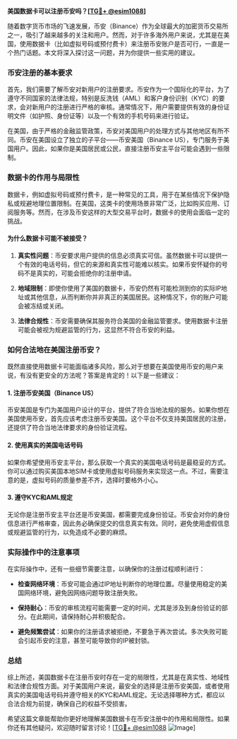 **美国数据卡可以注册币安吗？[[TG💪+ @esim1088](https://t.me/s/esim1088)]**

随着数字货币市场的飞速发展，币安（Binance）作为全球最大的加密货币交易所之一，吸引了越来越多的关注和用户。然而，对于许多海外用户来说，尤其是在美国，使用数据卡（比如虚拟号码或预付费卡）来注册币安账户是否可行，一直是一个热门话题。本文将深入探讨这一问题，并为你提供一些实用的建议。

### 币安注册的基本要求

首先，我们需要了解币安对新用户的注册要求。币安作为一个国际化的平台，为了遵守不同国家的法律法规，特别是反洗钱（AML）和客户身份识别（KYC）的要求，会对新用户的注册进行严格的审核。通常情况下，用户需要提供有效的身份证明文件（如护照、身份证等）以及一个有效的手机号码来进行验证。

在美国，由于严格的金融监管政策，币安对美国用户的处理方式与其他地区有所不同。币安在美国设立了独立的子平台——币安美国（Binance US），专门服务于美国用户。因此，如果你是美国居民或公民，直接注册币安主平台可能会遇到一些限制。

### 数据卡的作用与局限性

数据卡，例如虚拟号码或预付费卡，是一种常见的工具，用于在某些情况下保护隐私或规避地理位置限制。在美国，这类卡的使用场景非常广泛，比如购买应用、订阅服务等。然而，在涉及币安这样的大型交易平台时，数据卡的使用会面临一定的挑战。

#### 为什么数据卡可能不被接受？

1. **真实性问题**：币安要求用户提供的信息必须真实可信。虽然数据卡可以提供一个有效的电话号码，但它的来源和真实性可能难以核实。如果币安怀疑你的号码不是真实的，可能会拒绝你的注册申请。

2. **地域限制**：即使你使用了美国的数据卡，币安仍然有可能检测到你的实际IP地址或其他信息，从而判断你并非真正的美国居民。这种情况下，你的账户可能会被冻结或关闭。

3. **法律合规性**：币安需要确保其服务符合美国的金融监管要求。使用数据卡注册可能会被视为规避监管的行为，这显然不符合币安的利益。

### 如何合法地在美国注册币安？

既然直接使用数据卡可能面临诸多风险，那么对于想要在美国使用币安的用户来说，有没有更安全的方法呢？答案是肯定的！以下是一些建议：

#### 1. 注册币安美国（Binance US）

币安美国是专门为美国用户设计的平台，提供了符合当地法规的服务。如果你想在美国使用币安，首先应该考虑注册币安美国。这个平台不仅支持美国居民的注册，还提供了符合当地法律要求的身份验证流程。

#### 2. 使用真实的美国电话号码

如果你希望使用币安主平台，那么获取一个真实的美国电话号码是最稳妥的方式。你可以通过购买美国本地SIM卡或使用虚拟号码服务来实现这一点。不过，需要注意的是，虚拟号码的质量参差不齐，选择时要格外小心。

#### 3. 遵守KYC和AML规定

无论你是注册币安主平台还是币安美国，都需要完成身份验证。币安会对你的身份信息进行严格审查，因此务必确保提交的信息真实有效。同时，避免使用虚假信息或规避监管的行为，以免造成不必要的麻烦。

### 实际操作中的注意事项

在实际操作中，还有一些细节需要注意，以确保你的注册过程顺利进行：

- **检查网络环境**：币安可能会通过IP地址判断你的地理位置。尽量使用稳定的美国网络环境，避免因网络问题导致注册失败。
  
- **保持耐心**：币安的审核流程可能需要一定的时间，尤其是涉及到身份验证的部分。在此期间，请保持耐心并积极配合。

- **避免频繁尝试**：如果你的注册请求被拒绝，不要急于再次尝试。多次失败可能会引起币安的注意，甚至可能导致你的IP被封锁。

### 总结

综上所述，美国数据卡在注册币安时存在一定的局限性，尤其是在真实性、地域性和法律合规性方面。对于美国用户来说，最安全的选择是注册币安美国，或者使用真实的美国电话号码并遵守相关的KYC和AML规定。无论选择哪种方式，都应以合法合规为前提，确保自己的权益不受损害。

希望这篇文章能帮助你更好地理解美国数据卡在币安注册中的作用和局限性。如果你还有其他疑问，欢迎随时留言讨论！[[TG💪+ @esim1088](https://t.me/s/esim1088) ![Image](https://i.postimg.cc/4NQfJmqS/Snipaste-2025-05-13-00-14-12.png)]